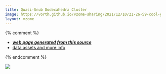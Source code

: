 ```yaml
---
title: Quasi-Snub Dodecahedra Cluster
image: https://vorth.github.io/vzome-sharing/2021/12/10/21-26-59-cool-geometry/cool-geometry.png
layout: vzome
---
```


{% comment %}
 - [***web page generated from this source***][post]
 - [data assets and more info][github]

[post]: <https://vorth.github.io/vzome-sharing/2021/12/10/cool-geometry-21-26-59.html>
[github]: <https://github.com/vorth/vzome-sharing/tree/main/2021/12/10/21-26-59-cool-geometry/>
{% endcomment %}

<vzome-viewer style="width: 100%; height: 65vh;"
       src="https://vorth.github.io/vzome-sharing/2021/12/10/21-26-59-cool-geometry/cool-geometry.vZome" >
  <img src="https://vorth.github.io/vzome-sharing/2021/12/10/21-26-59-cool-geometry/cool-geometry.png" />
</vzome-viewer>
